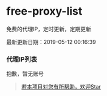 # free-proxy-list

免费的代理IP，定时更新，定期更新

最新更新日期：2019-05-12 00:16:39 

### 代理IP列表

抱歉，暂无账号

> [若本项目对您有所帮助，欢迎Star](https://github.com/dxxzst/free-proxy-list)